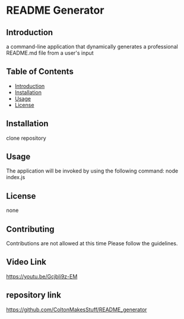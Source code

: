 

# README Generator

## Introduction

a command-line application that dynamically generates a professional README.md file from a user's input

## Table of Contents

- [Introduction](#introduction)
- [Installation](#installation)
- [Usage](#usage)
- [License](#license)

## Installation
clone repository

## Usage
The application will be invoked by using the following command: node index.js

## License
none


## Contributing

Contributions are not allowed at this time Please follow the guidelines.

## Video Link 

https://youtu.be/Gcjbli9z-EM
## repository link 

https://github.com/ColtonMakesStuff/README_generator
  